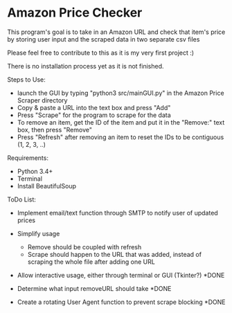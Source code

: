 # Amazon Price Checker
This program's goal is to take in an Amazon URL and check that item's price by storing user input and the scraped data in two separate csv files

Please feel free to contribute to this as it is my very first project :)

There is no installation process yet as it is not finished.

Steps to Use:
- launch the GUI by typing "python3 src/mainGUI.py" in the Amazon Price Scraper directory
- Copy & paste a URL into the text box and press "Add"
- Press "Scrape" for the program to scrape for the data
- To remove an item, get the ID of the item and put it in the "Remove:" text box, then press "Remove"
- Press "Refresh" after removing an item to reset the IDs to be contiguous (1, 2, 3, ..)

Requirements:
- Python 3.4+
- Terminal
- Install BeautifulSoup

ToDo List:
- Implement email/text function through SMTP to notify user of updated prices 
- Simplify usage
    - Remove should be coupled with refresh
    - Scrape should happen to the URL that was added, instead of scraping the whole file after adding one URL

- Allow interactive usage, either through terminal or GUI (Tkinter?) *DONE
- Determine what input removeURL should take *DONE
- Create a rotating User Agent function to prevent scrape blocking *DONE

